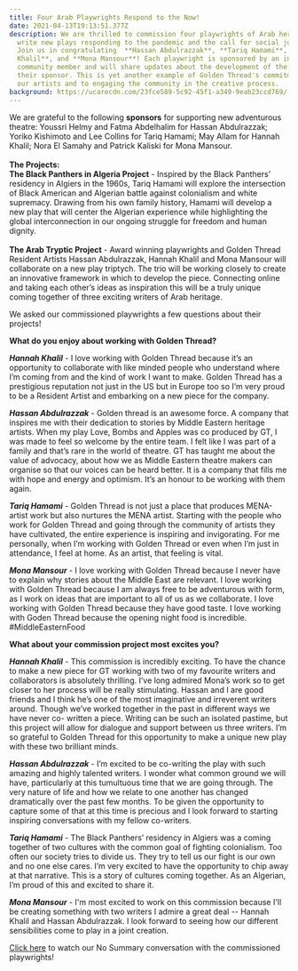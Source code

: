 ```yaml
---
title: Four Arab Playwrights Respond to the Now!
date: 2021-04-13T19:13:51.377Z
description: We are thrilled to commission four playwrights of Arab heritage to
  write new plays responding to the pandemic and the call for social justice.
  Join us in congratulating  **Hassan Abdulrazzak**, **Tariq Hamami**, **Hannah
  Khalil**, and **Mona Mansour**! Each playwright is sponsored by an individual
  community member and will share updates about the development of the work with
  their sponsor. This is yet another example of Golden Thread's commitment to
  our artists and to engaging the community in the creative process.
background: https://ucarecdn.com/23fce589-5c92-45f1-a349-9eab23ccd769/
---
```

We are grateful to the following **sponsors** for supporting new adventurous theatre: Youssri Helmy and Fatma Abdelhalim for Hassan Abdulrazzak; Yoriko Kishimoto and Lee Collins for Tariq Hamami; May Allam for Hannah Khalil; Nora El Samahy and Patrick Kaliski for Mona Mansour.\
\
**The Projects:**\
**The Black Panthers in Algeria Project** - Inspired by the Black Panthers’ residency in Algiers in the 1960s, Tariq Hamami will explore the intersection of Black American and Algerian battle against colonialism and white supremacy. Drawing from his own family history, Hamami will develop a new play that will center the Algerian experience while highlighting the global interconnection in our ongoing struggle for freedom and human dignity.\
\
**The Arab Tryptic Project** - Award winning playwrights and Golden Thread Resident Artists Hassan Abdulrazzak, Hannah Khalil and Mona Mansour will collaborate on a new play triptych. The trio will be working closely to create an innovative framework in which to develop the piece. Connecting online and taking each other’s ideas as inspiration this will be a truly unique coming together of three exciting writers of Arab heritage. 

We asked our commissioned playwrights a few questions about their projects!



**What do you enjoy about working with Golden Thread?**

***Hannah Khalil*** - I love working with Golden Thread because it’s an opportunity to collaborate with like minded people who understand where I’m coming from and the kind of work I want to make. Golden Thread has a prestigious reputation not just in the US but in Europe too so I’m very proud to be a Resident Artist and embarking on a new piece for the company.

***Hassan Abdulrazzak*** - Golden thread is an awesome force. A company that inspires me with their dedication to stories by Middle Eastern heritage artists. When my play Love, Bombs and Apples was co produced by GT, I was made to feel so welcome by the entire team. I felt like I was part of a family and that’s rare in the world of theatre. GT has taught me about the value of advocacy, about how we as Middle Eastern theatre makers can organise so that our voices can be heard better. It is a company that fills me with hope and energy and optimism. It’s an honour to be working with them again. 

***Tariq Hamami*** - Golden Thread is not just a place that produces MENA-artist work but also nurtures the MENA artist. Starting with the people who work for Golden Thread and going through the community of artists they have cultivated, the entire experience is inspiring and invigorating. For me personally, when I’m working with Golden Thread or even when I’m just in attendance, I feel at home. As an artist, that feeling is vital.

***Mona Mansour*** - I love working with Golden Thread because I never have to explain why stories about the Middle East are relevant. I love working with Golden Thread because I am always free to be adventurous with form, as I work on ideas that are important to all of us as we collaborate. I love working with Golden Thread because they have good taste. I love working with Goden Thread because the opening night food is incredible. #MiddleEasternFood



**What about your commission project most excites you?**

***Hannah Khalil*** - This commission is incredibly exciting. To have the chance to make a new piece for GT working with two of my favourite writers and collaborators is absolutely thrilling. I’ve long admired Mona’s work so to get closer to her process will be really stimulating. Hassan and I are good friends and I think he’s one of the most imaginative and irreverent writers around. Though we’ve worked together in the past in different ways we have never co- written a piece. Writing can be such an isolated pastime, but this project will allow for dialogue and support between us three writers. I’m so grateful to Golden Thread for this opportunity to make a unique new play with these two brilliant minds.

***Hassan Abdulrazzak*** - I’m excited to be co-writing the play with such amazing and highly talented writers. I wonder what common ground we will have, particularly at this tumultuous time that we are going through. The very nature of life and how we relate to one another has changed dramatically over the past few months. To be given the opportunity to capture some of that at this time is precious and I look forward to starting inspiring conversations with my fellow co-writers.

***Tariq Hamami*** - The Black Panthers’ residency in Algiers was a coming together of two cultures with the common goal of fighting colonialism. Too often our society tries to divide us. They try to tell us our fight is our own and no one else cares. I’m very excited to have the opportunity to chip away at that narrative. This is a story of cultures coming together. As an Algerian, I’m proud of this and excited to share it.

***Mona Mansour*** - I'm most excited to work on this commission because I'll be creating something with two writers I admire a great deal -- Hannah Khalil and Hassan Abdulrazzak. I look forward to seeing how our different sensibilities come to play in a joint creation.



[Click here](https://youtu.be/uv7XpHFod6I) to watch our No Summary conversation with the commissioned playwrights!